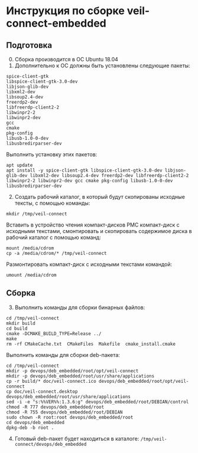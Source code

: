 # Инструкция по сборке veil-connect-embedded
## Подготовка
0. Сборка производится в ОС Ubuntu 18.04
1. Дополнительно к ОС должны быть установлены следующие пакеты:
```
spice-client-gtk
libspice-client-gtk-3.0-dev
libjson-glib-dev
libxml2-dev
libsoup2.4-dev
freerdp2-dev
libfreerdp-client2-2
libwinpr2-2
libwinpr2-dev
gcc
cmake
pkg-config
libusb-1.0-0-dev
libusbredirparser-dev
```
Выполнить установку этих пакетов:
```
apt update
apt install -y spice-client-gtk libspice-client-gtk-3.0-dev libjson-glib-dev libxml2-dev libsoup2.4-dev freerdp2-dev libfreerdp-client2-2 libwinpr2-2 libwinpr2-dev gcc cmake pkg-config libusb-1.0-0-dev libusbredirparser-dev
```
2. Создать рабочий каталог, в который будут скопированы исходные тексты, с помощью команды:
```
mkdir /tmp/veil-connect
```
Вставить в устройство чтения компакт-дисков РМС компакт-диск с исходными текстами, смонтировать и скопировать содержимое диска в рабочий каталог с помощью команд:
```
mount /media/cdrom
cp -a /media/cdrom/* /tmp/veil-connect
```
Размонтировать компакт-диск с исходными текстами командой:
```
umount /media/cdrom
```
## Сборка
3. Выполнить команды для сборки бинарных файлов:
```
cd /tmp/veil-connect
mkdir build
cd build
cmake -DCMAKE_BUILD_TYPE=Release ../
make
rm -rf CMakeCache.txt  CMakeFiles  Makefile  cmake_install.cmake
```
Выполнить команды для сборки deb-пакета:
```
cd /tmp/veil-connect
mkdir -p devops/deb_embedded/root/opt/veil-connect
mkdir -p devops/deb_embedded/root/usr/share/applications
cp -r build/* doc/veil-connect.ico devops/deb_embedded/root/opt/veil-connect
cp doc/veil-connect.desktop devops/deb_embedded/root/usr/share/applications
sed -i -e "s:%%VER%%:1.3.6:g" devops/deb_embedded/root/DEBIAN/control
chmod -R 777 devops/deb_embedded/root
chmod -R 755 devops/deb_embedded/root/DEBIAN
sudo chown -R root:root devops/deb_embedded/root
cd devops/deb_embedded
dpkg-deb -b root .
```
4. Готовый deb-пакет будет находиться в каталоге: `/tmp/veil-connect/devops/deb_embedded`